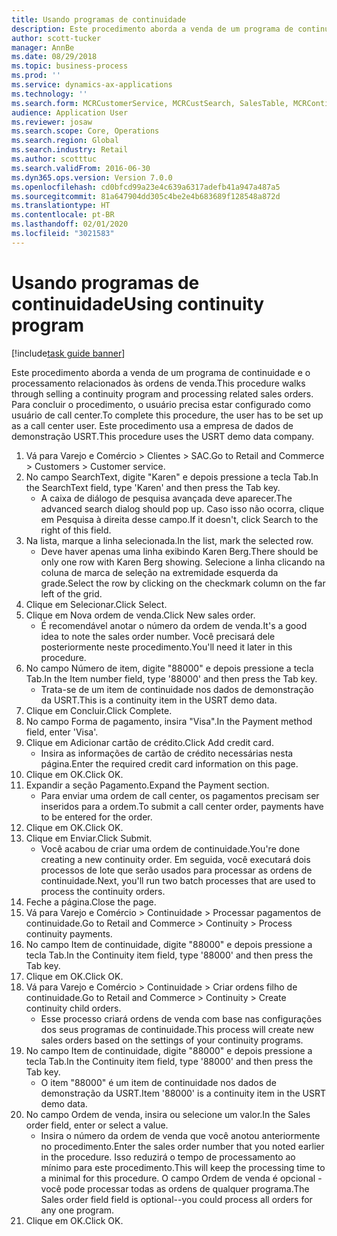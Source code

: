 ```yaml
---
title: Usando programas de continuidade
description: Este procedimento aborda a venda de um programa de continuidade e o processamento relacionados às ordens de venda.
author: scott-tucker
manager: AnnBe
ms.date: 08/29/2018
ms.topic: business-process
ms.prod: ''
ms.service: dynamics-ax-applications
ms.technology: ''
ms.search.form: MCRCustomerService, MCRCustSearch, SalesTable, MCRContinuityCustInfo, MCRCustPaymLookup, CreditCardTokenization, CreditCardLookup, MCRSalesOrderRecap
audience: Application User
ms.reviewer: josaw
ms.search.scope: Core, Operations
ms.search.region: Global
ms.search.industry: Retail
ms.author: scotttuc
ms.search.validFrom: 2016-06-30
ms.dyn365.ops.version: Version 7.0.0
ms.openlocfilehash: cd0bfcd99a23e4c639a6317adefb41a947a487a5
ms.sourcegitcommit: 81a647904dd305c4be2e4b683689f128548a872d
ms.translationtype: HT
ms.contentlocale: pt-BR
ms.lasthandoff: 02/01/2020
ms.locfileid: "3021583"
---
```

# <a name="using-continuity-program"></a><span data-ttu-id="071d7-103">Usando programas de continuidade</span><span class="sxs-lookup"><span data-stu-id="071d7-103">Using continuity program</span></span>

[!include[task guide banner](../includes/task-guide-banner.md)]

<span data-ttu-id="071d7-104">Este procedimento aborda a venda de um programa de continuidade e o processamento relacionados às ordens de venda.</span><span class="sxs-lookup"><span data-stu-id="071d7-104">This procedure walks through selling a continuity program and processing related sales orders.</span></span> <span data-ttu-id="071d7-105">Para concluir o procedimento, o usuário precisa estar configurado como usuário de call center.</span><span class="sxs-lookup"><span data-stu-id="071d7-105">To complete this procedure, the user has to be set up as a call center user.</span></span> <span data-ttu-id="071d7-106">Este procedimento usa a empresa de dados de demonstração USRT.</span><span class="sxs-lookup"><span data-stu-id="071d7-106">This procedure uses the USRT demo data company.</span></span>

1. <span data-ttu-id="071d7-107">Vá para Varejo e Comércio > Clientes > SAC.</span><span class="sxs-lookup"><span data-stu-id="071d7-107">Go to Retail and Commerce > Customers > Customer service.</span></span>
2. <span data-ttu-id="071d7-108">No campo SearchText, digite "Karen" e depois pressione a tecla Tab.</span><span class="sxs-lookup"><span data-stu-id="071d7-108">In the SearchText field, type 'Karen' and then press the Tab key.</span></span>
    * <span data-ttu-id="071d7-109">A caixa de diálogo de pesquisa avançada deve aparecer.</span><span class="sxs-lookup"><span data-stu-id="071d7-109">The advanced search dialog should pop up.</span></span> <span data-ttu-id="071d7-110">Caso isso não ocorra, clique em Pesquisa à direita desse campo.</span><span class="sxs-lookup"><span data-stu-id="071d7-110">If it doesn't, click Search to the right of this field.</span></span>  
3. <span data-ttu-id="071d7-111">Na lista, marque a linha selecionada.</span><span class="sxs-lookup"><span data-stu-id="071d7-111">In the list, mark the selected row.</span></span>
    * <span data-ttu-id="071d7-112">Deve haver apenas uma linha exibindo Karen Berg.</span><span class="sxs-lookup"><span data-stu-id="071d7-112">There should be only one row with Karen Berg showing.</span></span> <span data-ttu-id="071d7-113">Selecione a linha clicando na coluna de marca de seleção na extremidade esquerda da grade.</span><span class="sxs-lookup"><span data-stu-id="071d7-113">Select the row by clicking on the checkmark column on the far left of the grid.</span></span>  
4. <span data-ttu-id="071d7-114">Clique em Selecionar.</span><span class="sxs-lookup"><span data-stu-id="071d7-114">Click Select.</span></span>
5. <span data-ttu-id="071d7-115">Clique em Nova ordem de venda.</span><span class="sxs-lookup"><span data-stu-id="071d7-115">Click New sales order.</span></span>
    * <span data-ttu-id="071d7-116">É recomendável anotar o número da ordem de venda.</span><span class="sxs-lookup"><span data-stu-id="071d7-116">It's a good idea to note the sales order number.</span></span> <span data-ttu-id="071d7-117">Você precisará dele posteriormente neste procedimento.</span><span class="sxs-lookup"><span data-stu-id="071d7-117">You'll need it later in this procedure.</span></span>  
6. <span data-ttu-id="071d7-118">No campo Número de item, digite "88000" e depois pressione a tecla Tab.</span><span class="sxs-lookup"><span data-stu-id="071d7-118">In the Item number field, type '88000' and then press the Tab key.</span></span>
    * <span data-ttu-id="071d7-119">Trata-se de um item de continuidade nos dados de demonstração da USRT.</span><span class="sxs-lookup"><span data-stu-id="071d7-119">This is a continuity item in the USRT demo data.</span></span>  
7. <span data-ttu-id="071d7-120">Clique em Concluir.</span><span class="sxs-lookup"><span data-stu-id="071d7-120">Click Complete.</span></span>
8. <span data-ttu-id="071d7-121">No campo Forma de pagamento, insira "Visa".</span><span class="sxs-lookup"><span data-stu-id="071d7-121">In the Payment method field, enter 'Visa'.</span></span>
9. <span data-ttu-id="071d7-122">Clique em Adicionar cartão de crédito.</span><span class="sxs-lookup"><span data-stu-id="071d7-122">Click Add credit card.</span></span>
    * <span data-ttu-id="071d7-123">Insira as informações de cartão de crédito necessárias nesta página.</span><span class="sxs-lookup"><span data-stu-id="071d7-123">Enter the required credit card information on this page.</span></span>  
10. <span data-ttu-id="071d7-124">Clique em OK.</span><span class="sxs-lookup"><span data-stu-id="071d7-124">Click OK.</span></span>
11. <span data-ttu-id="071d7-125">Expandir a seção Pagamento.</span><span class="sxs-lookup"><span data-stu-id="071d7-125">Expand the Payment section.</span></span>
    * <span data-ttu-id="071d7-126">Para enviar uma ordem de call center, os pagamentos precisam ser inseridos para a ordem.</span><span class="sxs-lookup"><span data-stu-id="071d7-126">To submit a call center order, payments have to be entered for the order.</span></span>  
12. <span data-ttu-id="071d7-127">Clique em OK.</span><span class="sxs-lookup"><span data-stu-id="071d7-127">Click OK.</span></span>
13. <span data-ttu-id="071d7-128">Clique em Enviar.</span><span class="sxs-lookup"><span data-stu-id="071d7-128">Click Submit.</span></span>
    * <span data-ttu-id="071d7-129">Você acabou de criar uma ordem de continuidade.</span><span class="sxs-lookup"><span data-stu-id="071d7-129">You're done creating a new continuity order.</span></span> <span data-ttu-id="071d7-130">Em seguida, você executará dois processos de lote que serão usados para processar as ordens de continuidade.</span><span class="sxs-lookup"><span data-stu-id="071d7-130">Next, you'll run two batch processes that are used to process the continuity orders.</span></span>  
14. <span data-ttu-id="071d7-131">Feche a página.</span><span class="sxs-lookup"><span data-stu-id="071d7-131">Close the page.</span></span>
15. <span data-ttu-id="071d7-132">Vá para Varejo e Comércio > Continuidade > Processar pagamentos de continuidade.</span><span class="sxs-lookup"><span data-stu-id="071d7-132">Go to Retail and Commerce > Continuity > Process continuity payments.</span></span>
16. <span data-ttu-id="071d7-133">No campo Item de continuidade, digite "88000" e depois pressione a tecla Tab.</span><span class="sxs-lookup"><span data-stu-id="071d7-133">In the Continuity item field, type '88000' and then press the Tab key.</span></span>
17. <span data-ttu-id="071d7-134">Clique em OK.</span><span class="sxs-lookup"><span data-stu-id="071d7-134">Click OK.</span></span>
18. <span data-ttu-id="071d7-135">Vá para Varejo e Comércio > Continuidade > Criar ordens filho de continuidade.</span><span class="sxs-lookup"><span data-stu-id="071d7-135">Go to Retail and Commerce > Continuity > Create continuity child orders.</span></span>
    * <span data-ttu-id="071d7-136">Esse processo criará ordens de venda com base nas configurações dos seus programas de continuidade.</span><span class="sxs-lookup"><span data-stu-id="071d7-136">This process will create new sales orders based on the settings of your continuity programs.</span></span>  
19. <span data-ttu-id="071d7-137">No campo Item de continuidade, digite "88000" e depois pressione a tecla Tab.</span><span class="sxs-lookup"><span data-stu-id="071d7-137">In the Continuity item field, type '88000' and then press the Tab key.</span></span>
    * <span data-ttu-id="071d7-138">O item "88000" é um item de continuidade nos dados de demonstração da USRT.</span><span class="sxs-lookup"><span data-stu-id="071d7-138">Item '88000' is a continuity item in the USRT demo data.</span></span>  
20. <span data-ttu-id="071d7-139">No campo Ordem de venda, insira ou selecione um valor.</span><span class="sxs-lookup"><span data-stu-id="071d7-139">In the Sales order field, enter or select a value.</span></span>
    * <span data-ttu-id="071d7-140">Insira o número da ordem de venda que você anotou anteriormente no procedimento.</span><span class="sxs-lookup"><span data-stu-id="071d7-140">Enter the sales order number that you noted earlier in the procedure.</span></span> <span data-ttu-id="071d7-141">Isso reduzirá o tempo de processamento ao mínimo para este procedimento.</span><span class="sxs-lookup"><span data-stu-id="071d7-141">This will keep the processing time to a minimal for this procedure.</span></span> <span data-ttu-id="071d7-142">O campo Ordem de venda é opcional - você pode processar todas as ordens de qualquer programa.</span><span class="sxs-lookup"><span data-stu-id="071d7-142">The Sales order field field is optional--you could process all orders for any one program.</span></span>  
21. <span data-ttu-id="071d7-143">Clique em OK.</span><span class="sxs-lookup"><span data-stu-id="071d7-143">Click OK.</span></span>

